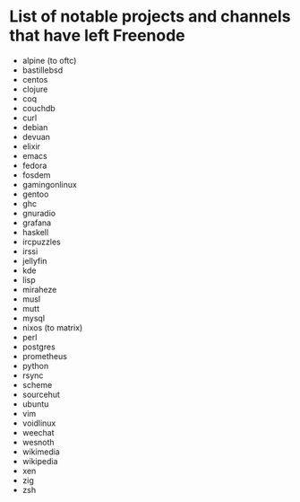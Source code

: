 # List of notable projects and channels that have left Freenode

- alpine (to oftc)
- bastillebsd
- centos
- clojure
- coq
- couchdb
- curl
- debian
- devuan
- elixir
- emacs
- fedora
- fosdem
- gamingonlinux
- gentoo
- ghc 
- gnuradio
- grafana
- haskell
- ircpuzzles
- irssi
- jellyfin
- kde
- lisp
- miraheze
- musl
- mutt
- mysql
- nixos (to matrix)
- perl
- postgres
- prometheus
- python
- rsync
- scheme
- sourcehut
- ubuntu
- vim
- voidlinux
- weechat
- wesnoth
- wikimedia
- wikipedia
- xen
- zig
- zsh

